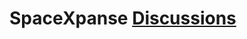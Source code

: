 
# SpaceXpanse [Discussions](https://github.com/SpaceXpanse/.github/discussions "SpaceXpanse Discussions")
